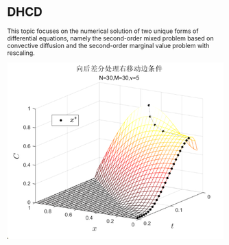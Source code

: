 # DHCD
This topic focuses on the numerical solution of two unique forms of differential equations, namely the second-order mixed problem based on convective diffusion and the second-order marginal value problem with rescaling.

![](https://github.com/OrangeLyx/DHCD/blob/main/examples/2_12.png)
